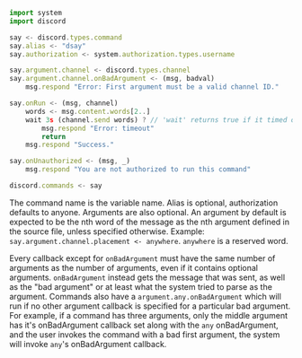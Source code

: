 
```js
import system
import discord

say <- discord.types.command
say.alias <- "dsay"
say.authorization <- system.authorization.types.username

say.argument.channel <- discord.types.channel
say.argument.channel.onBadArgument <- (msg, badval)
    msg.respond "Error: First argument must be a valid channel ID."

say.onRun <- (msg, channel)
    words <- msg.content.words[2..]
    wait 3s (channel.send words) ? // 'wait' returns true if it timed out
        msg.respond "Error: timeout"
        return
    msg.respond "Success."

say.onUnauthorized <- (msg, _)
    msg.respond "You are not authorized to run this command"

discord.commands <- say
```

The command name is the variable name. Alias is optional, authorization defaults to anyone.
Arguments are also optional. An argument by default is expected to be the nth word of the message
as the nth argument defined in the source file, unless specified otherwise. Example:
`say.argument.channel.placement <- anywhere`. `anywhere` is a reserved word.

Every callback except for `onBadArgument` must have the same number of arguments as the number
of arguments, even if it contains optional arguments. `onBadArgument` instead gets the message
that was sent, as well as the "bad argument" or at least what the system tried to parse as the
argument. Commands also have a `argument.any.onBadArgument` which will run if no other argument
callback is specified for a particular bad argument. For example, if a command has three arguments,
only the middle argument has it's onBadArgument callback set along with the `any` onBadArgument,
and the user invokes the command with a bad first argument, the system will invoke `any`'s
onBadArgument callback.

